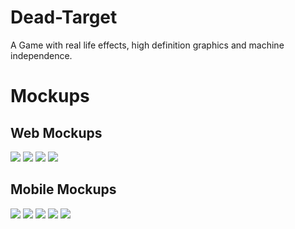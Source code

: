 # Dead-Target
A Game with real life effects, high definition graphics and machine independence.

# Mockups
## Web Mockups
<img src="Mockups/Web/home.PNG">
<img src="Mockups/Web/arselination.PNG">
<img src="Mockups/Web/ss.PNG">
<img src="Mockups/Web/contact.PNG">

## Mobile Mockups
<img src="Mockups/Mobile/Home screen.png">
<img src="Mockups/Mobile/Signup.png">
<img src="Mockups/Mobile/Signin.png">
<img src="Mockups/Mobile/Player customization.png">
<img src="Mockups/Mobile/Arsenal selection.png">